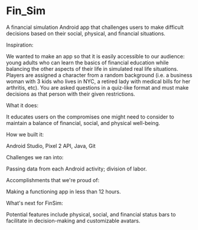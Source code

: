# Fin_Sim

A financial simulation Android app that challenges users to make difficult decisions based on their social, physical, and financial situations.

Inspiration:

We wanted to make an app so that it is easily accessible to our audience: young adults who can learn the basics of financial education while balancing the other aspects of their life in simulated real life situations. Players are assigned a character from a random background (i.e. a business woman with 3 kids who lives in NYC, a retired lady with medical bills for her arthritis, etc). You are asked questions in a quiz-like format and must make decisions as that person with their given restrictions.

What it does:

It educates users on the compromises one might need to consider to maintain a balance of financial, social, and physical well-being.

How we built it:

Android Studio, Pixel 2 API, Java, Git

Challenges we ran into:

Passing data from each Android activity; division of labor.

Accomplishments that we're proud of:

Making a functioning app in less than 12 hours.

What's next for FinSim:

Potential features include physical, social, and financial status bars to facilitate in decision-making and customizable avatars.
